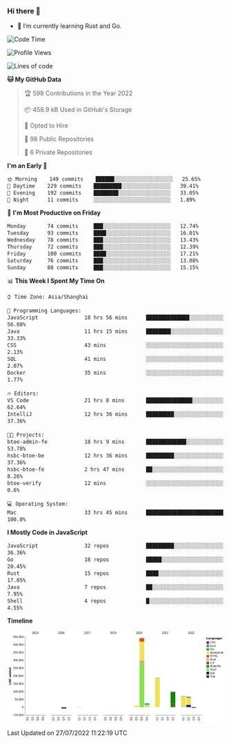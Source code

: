 ### Hi there 👋

- 🌱 I’m currently learning Rust and Go.

<!--START_SECTION:waka-->
![Code Time](http://img.shields.io/badge/Code%20Time-627%20hrs%2058%20mins-blue)

![Profile Views](http://img.shields.io/badge/Profile%20Views-0-blue)

![Lines of code](https://img.shields.io/badge/From%20Hello%20World%20I%27ve%20Written-895%20Thousand%20lines%20of%20code-blue)

**🐱 My GitHub Data** 

> 🏆 598 Contributions in the Year 2022
 > 
> 📦 458.9 kB Used in GitHub's Storage 
 > 
> 💼 Opted to Hire
 > 
> 📜 98 Public Repositories 
 > 
> 🔑 6 Private Repositories  
 > 
**I'm an Early 🐤** 

```text
🌞 Morning    149 commits    ██████░░░░░░░░░░░░░░░░░░░   25.65% 
🌆 Daytime    229 commits    █████████░░░░░░░░░░░░░░░░   39.41% 
🌃 Evening    192 commits    ████████░░░░░░░░░░░░░░░░░   33.05% 
🌙 Night      11 commits     ░░░░░░░░░░░░░░░░░░░░░░░░░   1.89%

```
📅 **I'm Most Productive on Friday** 

```text
Monday       74 commits     ███░░░░░░░░░░░░░░░░░░░░░░   12.74% 
Tuesday      93 commits     ████░░░░░░░░░░░░░░░░░░░░░   16.01% 
Wednesday    78 commits     ███░░░░░░░░░░░░░░░░░░░░░░   13.43% 
Thursday     72 commits     ███░░░░░░░░░░░░░░░░░░░░░░   12.39% 
Friday       100 commits    ████░░░░░░░░░░░░░░░░░░░░░   17.21% 
Saturday     76 commits     ███░░░░░░░░░░░░░░░░░░░░░░   13.08% 
Sunday       88 commits     ███░░░░░░░░░░░░░░░░░░░░░░   15.15%

```


📊 **This Week I Spent My Time On** 

```text
⌚︎ Time Zone: Asia/Shanghai

💬 Programming Languages: 
JavaScript               18 hrs 56 mins      ██████████████░░░░░░░░░░░   56.08% 
Java                     11 hrs 15 mins      ████████░░░░░░░░░░░░░░░░░   33.33% 
CSS                      43 mins             ░░░░░░░░░░░░░░░░░░░░░░░░░   2.13% 
SQL                      41 mins             ░░░░░░░░░░░░░░░░░░░░░░░░░   2.07% 
Docker                   35 mins             ░░░░░░░░░░░░░░░░░░░░░░░░░   1.77%

🔥 Editors: 
VS Code                  21 hrs 8 mins       ███████████████░░░░░░░░░░   62.64% 
IntelliJ                 12 hrs 36 mins      █████████░░░░░░░░░░░░░░░░   37.36%

🐱‍💻 Projects: 
btoe-admin-fe            18 hrs 9 mins       █████████████░░░░░░░░░░░░   53.78% 
hsbc-btoe-be             12 hrs 36 mins      █████████░░░░░░░░░░░░░░░░   37.36% 
hsbc-btoe-fe             2 hrs 47 mins       ██░░░░░░░░░░░░░░░░░░░░░░░   8.26% 
btoe-verify              12 mins             ░░░░░░░░░░░░░░░░░░░░░░░░░   0.6%

💻 Operating System: 
Mac                      33 hrs 45 mins      █████████████████████████   100.0%

```

**I Mostly Code in JavaScript** 

```text
JavaScript               32 repos            █████████░░░░░░░░░░░░░░░░   36.36% 
Go                       18 repos            █████░░░░░░░░░░░░░░░░░░░░   20.45% 
Rust                     15 repos            ████░░░░░░░░░░░░░░░░░░░░░   17.05% 
Java                     7 repos             ██░░░░░░░░░░░░░░░░░░░░░░░   7.95% 
Shell                    4 repos             █░░░░░░░░░░░░░░░░░░░░░░░░   4.55%

```


**Timeline**

![Chart not found](https://raw.githubusercontent.com/elton/elton/main/charts/bar_graph.png) 


 Last Updated on 27/07/2022 11:22:19 UTC
<!--END_SECTION:waka-->

<!--
**elton/elton** is a ✨ _special_ ✨ repository because its `README.md` (this file) appears on your GitHub profile.

Here are some ideas to get you started:

- 🔭 I’m currently working on ...
- 🌱 I’m currently learning ...
- 👯 I’m looking to collaborate on ...
- 🤔 I’m looking for help with ...
- 💬 Ask me about ...
- 📫 How to reach me: ...
- 😄 Pronouns: ...
- ⚡ Fun fact: ...
-->
